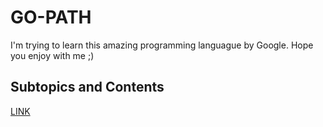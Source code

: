 # GO-PATH
I'm trying to learn this amazing programming languague by Google. Hope you enjoy with me ;) 








## Subtopics and Contents

 [LINK](https://github.com/vkorbes/aprendago/edit/master/OUTLINE.md)








